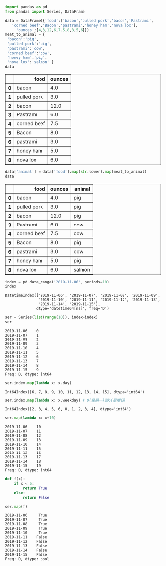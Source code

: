 

```python
import pandas as pd
from pandas import Series, DataFrame
```


```python
data = DataFrame({'food':['bacon','pulled pork','bacon','Pastrami',
   'corned beef','Bacon','pastrami','honey ham','nova lox'],
     'ounces':[4,3,12,6,7.5,8,3,5,6]})
meat_to_animal = {
 'bacon':'pig',
 'pulled pork':'pig',
 'pastrami':'cow',
 'corned beef':'cow',
 'honey ham':'pig',
 'nova lox':'salmon' } 
data
```




<div>
<style scoped>
    .dataframe tbody tr th:only-of-type {
        vertical-align: middle;
    }

    .dataframe tbody tr th {
        vertical-align: top;
    }

    .dataframe thead th {
        text-align: right;
    }
</style>
<table border="1" class="dataframe">
  <thead>
    <tr style="text-align: right;">
      <th></th>
      <th>food</th>
      <th>ounces</th>
    </tr>
  </thead>
  <tbody>
    <tr>
      <th>0</th>
      <td>bacon</td>
      <td>4.0</td>
    </tr>
    <tr>
      <th>1</th>
      <td>pulled pork</td>
      <td>3.0</td>
    </tr>
    <tr>
      <th>2</th>
      <td>bacon</td>
      <td>12.0</td>
    </tr>
    <tr>
      <th>3</th>
      <td>Pastrami</td>
      <td>6.0</td>
    </tr>
    <tr>
      <th>4</th>
      <td>corned beef</td>
      <td>7.5</td>
    </tr>
    <tr>
      <th>5</th>
      <td>Bacon</td>
      <td>8.0</td>
    </tr>
    <tr>
      <th>6</th>
      <td>pastrami</td>
      <td>3.0</td>
    </tr>
    <tr>
      <th>7</th>
      <td>honey ham</td>
      <td>5.0</td>
    </tr>
    <tr>
      <th>8</th>
      <td>nova lox</td>
      <td>6.0</td>
    </tr>
  </tbody>
</table>
</div>




```python
data['animal'] = data['food'].map(str.lower).map(meat_to_animal) 
data
```




<div>
<style scoped>
    .dataframe tbody tr th:only-of-type {
        vertical-align: middle;
    }

    .dataframe tbody tr th {
        vertical-align: top;
    }

    .dataframe thead th {
        text-align: right;
    }
</style>
<table border="1" class="dataframe">
  <thead>
    <tr style="text-align: right;">
      <th></th>
      <th>food</th>
      <th>ounces</th>
      <th>animal</th>
    </tr>
  </thead>
  <tbody>
    <tr>
      <th>0</th>
      <td>bacon</td>
      <td>4.0</td>
      <td>pig</td>
    </tr>
    <tr>
      <th>1</th>
      <td>pulled pork</td>
      <td>3.0</td>
      <td>pig</td>
    </tr>
    <tr>
      <th>2</th>
      <td>bacon</td>
      <td>12.0</td>
      <td>pig</td>
    </tr>
    <tr>
      <th>3</th>
      <td>Pastrami</td>
      <td>6.0</td>
      <td>cow</td>
    </tr>
    <tr>
      <th>4</th>
      <td>corned beef</td>
      <td>7.5</td>
      <td>cow</td>
    </tr>
    <tr>
      <th>5</th>
      <td>Bacon</td>
      <td>8.0</td>
      <td>pig</td>
    </tr>
    <tr>
      <th>6</th>
      <td>pastrami</td>
      <td>3.0</td>
      <td>cow</td>
    </tr>
    <tr>
      <th>7</th>
      <td>honey ham</td>
      <td>5.0</td>
      <td>pig</td>
    </tr>
    <tr>
      <th>8</th>
      <td>nova lox</td>
      <td>6.0</td>
      <td>salmon</td>
    </tr>
  </tbody>
</table>
</div>




```python
index = pd.date_range('2019-11-06', periods=10)
index
```




    DatetimeIndex(['2019-11-06', '2019-11-07', '2019-11-08', '2019-11-09',
                   '2019-11-10', '2019-11-11', '2019-11-12', '2019-11-13',
                   '2019-11-14', '2019-11-15'],
                  dtype='datetime64[ns]', freq='D')




```python
ser = Series(list(range(10)), index=index)
ser
```




    2019-11-06    0
    2019-11-07    1
    2019-11-08    2
    2019-11-09    3
    2019-11-10    4
    2019-11-11    5
    2019-11-12    6
    2019-11-13    7
    2019-11-14    8
    2019-11-15    9
    Freq: D, dtype: int64




```python
ser.index.map(lambda x: x.day)
```




    Int64Index([6, 7, 8, 9, 10, 11, 12, 13, 14, 15], dtype='int64')




```python
ser.index.map(lambda x: x.weekday) # 0(星期一)到6(星期日)
```




    Int64Index([2, 3, 4, 5, 6, 0, 1, 2, 3, 4], dtype='int64')




```python
ser.map(lambda x: x+10)
```




    2019-11-06    10
    2019-11-07    11
    2019-11-08    12
    2019-11-09    13
    2019-11-10    14
    2019-11-11    15
    2019-11-12    16
    2019-11-13    17
    2019-11-14    18
    2019-11-15    19
    Freq: D, dtype: int64




```python
def f(x):
    if x < 5: 
        return True
    else:
        return False
```


```python
ser.map(f)
```




    2019-11-06     True
    2019-11-07     True
    2019-11-08     True
    2019-11-09     True
    2019-11-10     True
    2019-11-11    False
    2019-11-12    False
    2019-11-13    False
    2019-11-14    False
    2019-11-15    False
    Freq: D, dtype: bool


